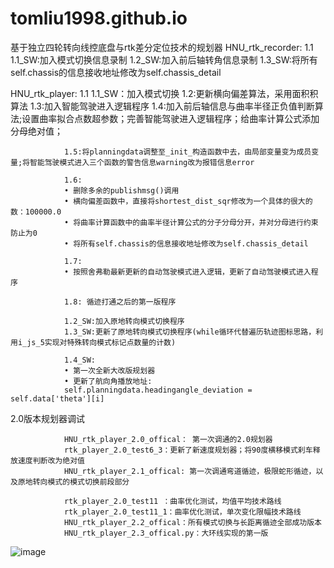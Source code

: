 # tomliu1998.github.io
基于独立四轮转向线控底盘与rtk差分定位技术的规划器
HNU_rtk_recorder: 1.1
				1.1_SW:加入模式切换信息录制
				1.2_SW:加入前后轴转角信息录制
				1.3_SW:将所有self.chassis的信息接收地址修改为self.chassis_detail


HNU_rtk_player:  1.1
			   1.1_SW：加入模式切换
			   1.2:更新横向偏差算法，采用面积积算法
			   1.3:加入智能驾驶进入逻辑程序
			   1.4:加入前后轴信息与曲率半径正负值判断算法;设置曲率拟合点数超参数；完善智能驾驶进入逻辑程序；给曲率计算公式添加分母绝对值；
			
				1.5:将planningdata调整至_init_构造函数中去，由局部变量变为成员变量;将智能驾驶模式进入三个函数的警告信息warning改为报错信息error
				
				1.6:
				• 删除多余的publishmsg()调用
				• 横向偏差函数中，直接将shortest_dist_sqr修改为一个具体的很大的数：100000.0
				• 将曲率计算函数中的曲率半径计算公式的分子分母分开，并对分母进行约束防止为0
				• 将所有self.chassis的信息接收地址修改为self.chassis_detail
			
				1.7:
				• 按照舍弗勒最新更新的自动驾驶模式进入逻辑，更新了自动驾驶模式进入程序
				
				1.8: 循迹打通之后的第一版程序
				
				1.2_SW:加入原地转向模式切换程序
				1.3_SW:更新了原地转向模式切换程序(while循环代替遍历轨迹图标思路，利用i_js_5实现对特殊转向模式标记点数量的计数)
				
				1.4_SW:
				• 第一次全新大改版规划器
				• 更新了航向角播放地址:
				self.planningdata.headingangle_deviation = self.data['theta'][i]
			
			
			
2.0版本规划器调试


				HNU_rtk_player_2.0_offical： 第一次调通的2.0规划器
				rtk_player_2.0_test6_3：更新了新速度规划器；将90度横移模式刹车释放速度判断改为绝对值
				HNU_rtk_player_2.1_offical: 第一次调通弯道循迹，极限蛇形循迹，以及原地转向模式的模式切换前段部分
				
				rtk_player_2.0_test11 ：曲率优化测试，均值平均技术路线
				rtk_player_2.0_test11_1：曲率优化测试，单次变化限幅技术路线
				HNU_rtk_player_2.2_offical：所有模式切换与长距离循迹全部成功版本
				HNU_rtk_player_2.3_offical.py：大环线实现的第一版
				
				
				
				
![image](https://user-images.githubusercontent.com/59682745/187025776-de57c90a-4740-47bc-9236-080d8e2ae3a7.png)
